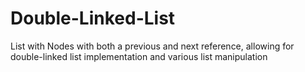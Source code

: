 # Double-Linked-List
List with Nodes with both a previous and next reference, allowing for double-linked list implementation and various list manipulation

